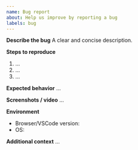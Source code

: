 ```yaml
---
name: Bug report
about: Help us improve by reporting a bug
labels: bug
---
```


**Describe the bug**
A clear and concise description.

**Steps to reproduce**
1. …
2. …
3. …

**Expected behavior**
…

**Screenshots / video**
…

**Environment**
- Browser/VSCode version:
- OS:

**Additional context**
…
